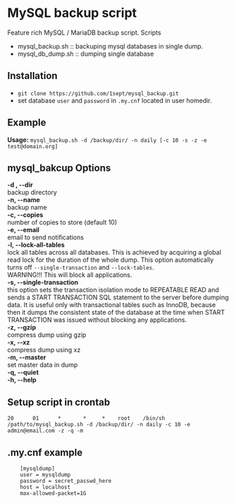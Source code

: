 # MySQL backup script

Feature rich MySQL / MariaDB backup script.
Scripts
- mysql_backup.sh :: backuping mysql databases in single dump. 
- mysql_db_dump.sh :: dumping single database

## Installation

- `git clone https://github.com/1sept/mysql_backup.git`
- set database `user` and `password` in `.my.cnf` located in user homedir.

## Example

**Usage:** `mysql_backup.sh -d /backup/dir/ -n daily [-c 10 -s -z -e test@domain.org]`

## mysql_bakcup Options

**-d , --dir**  
backup directory  
**-n, --name**  
backup name  
**-c, --copies**  
number of copies to store (default 10)  
**-e, --email**  
email to send notifications  
**-l, --lock-all-tables**  
lock all tables across all databases. This is achieved by acquiring a global read lock for the duration of the whole dump. This option automatically turns off `--single-transaction` and `--lock-tables`.  
WARNING!!! This will block all applications.  
**-s, --single-transaction**  
this option sets the transaction isolation mode to REPEATABLE READ and sends a START TRANSACTION SQL statement to the server before dumping data. It is useful only with transactional tables such as InnoDB, because then it dumps the consistent state of the database at the time when START TRANSACTION was issued without blocking any applications.  
**-z, --gzip**  
compress dump using gzip  
**-x, --xz**  
compress dump using xz  
**-m, --master**  
set master data in dump  
**-q, --quiet**  
**-h, --help**  

## Setup script in crontab

`20      01      *       *     *    root    /bin/sh /path/to/mysql_backup.sh -d /backup/dir/ -n daily -c 10 -e admin@email.com -z -q -m`

## .my.cnf example

```
    [mysqldump]
    user = mysqldump
    password = secret_passwd_here
    host = localhost
    max-allowed-packet=1G
```